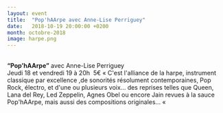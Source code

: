 ```yaml
---
layout: event
title:  "Pop'hAArpe avec Anne-Lise Perriguey"
date:   2018-10-19 20:00:00 +0200
month: octobre-2018
image: harpe.png
---
```



<b><br /> “Pop’hAArpe”</b> avec Anne-Lise Perriguey<br /> Jeudi 18 et vendredi 19 à 20h  5€
« C'est l'alliance de la harpe, instrument classique par excellence ,de sonorités résolument contemporaines, Pop Rock, électro, et d'une ou plusieurs voix... des reprises telles que Queen, Lana del Rey, Led Zeppelin, Agnes Obel ou encore Jain revues à la sauce Pop'hAArpe, mais aussi des compositions originales... « 